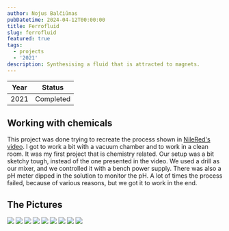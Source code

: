 ```yaml
---
author: Nojus Balčiūnas
pubDatetime: 2024-04-12T00:00:00
title: Ferrofluid
slug: ferrofluid
featured: true
tags:
  - projects
  - '2021'
description: Synthesising a fluid that is attracted to magnets.
---
```


| Year |  Status   |
|:----:|:---------:|
| 2021 | Completed |

## Working with chemicals

This project was done trying to recreate the process shown in [NileRed's video](https://www.youtube.com/watch?v=6L8yUY-doNc).
I got to work a bit with a vacuum chamber and to work in a clean room.
It was my first project that is chemistry related.
Our setup was a bit sketchy tough, instead of the one presented in the video.
We used a drill as our mixer, and we controlled it with a bench power supply.
There was also a pH meter dipped in the solution to monitor the pH.
A lot of times the process failed, because of various reasons, but we got it to work in the end.

## The Pictures

![](../../assets/images/ferrofluid/1.jpg)
![](../../assets/images/ferrofluid/2.jpg)
![](../../assets/images/ferrofluid/3.jpg)
![](../../assets/images/ferrofluid/4.jpg)
![](../../assets/images/ferrofluid/5.jpg)
![](../../assets/images/ferrofluid/6.jpg)
![](../../assets/images/ferrofluid/7.jpg)
![](../../assets/images/ferrofluid/8.jpg)
![](../../assets/images/ferrofluid/9.jpg)
